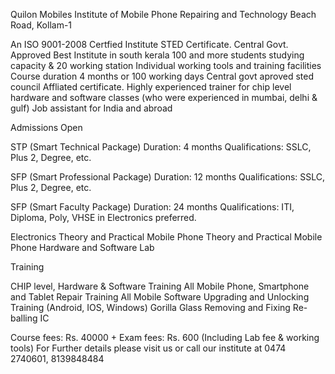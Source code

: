 Quilon Mobiles
Institute of Mobile Phone Repairing and Technology
Beach Road, Kollam-1

An ISO 9001-2008 Certfied Institute
STED Certificate. Central Govt. Approved
Best Institute in south kerala
100 and more students studying capacity & 20 working station
Individual working tools and training facilities
Course duration 4 months or 100 working days
Central govt aproved sted council Affliated certificate.
Highly experienced trainer for chip level hardware and software classes (who were experienced in mumbai, delhi & gulf)
Job assistant for India and abroad

Admissions Open

STP (Smart Technical Package)
Duration: 4 months
Qualifications: SSLC, Plus 2, Degree, etc.

SFP (Smart Professional Package)
Duration: 12 months
Qualifications: SSLC, Plus 2, Degree, etc.

SFP (Smart Faculty Package)
Duration: 24 months
Qualifications: ITI, Diploma, Poly, VHSE in Electronics preferred.

Electronics Theory and Practical
Mobile Phone Theory and Practical
Mobile Phone Hardware and Software Lab

Training

CHIP level, Hardware & Software Training
All Mobile Phone, Smartphone and Tablet Repair Training
All Mobile Software Upgrading and Unlocking Training (Android, IOS, Windows)
Gorilla Glass Removing and Fixing
Re-balling IC

Course fees: Rs. 40000 + Exam fees: Rs. 600 (Including Lab fee & working tools)
For Further details please visit us or call our institute at 0474 2740601, 8139848484
